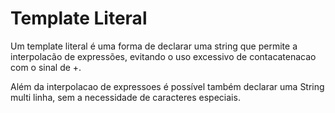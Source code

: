 # Template Literal
Um template literal é uma forma de declarar uma string que permite a interpolacão de expressões, evitando o uso excessivo de contacatenacao com o sinal de +.

Além da interpolacao de expressoes é possível também declarar uma String multi 
linha, sem a necessidade de caracteres especiais.